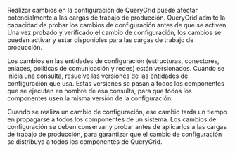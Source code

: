 Realizar cambios en la configuración de QueryGrid puede afectar potencialmente a las cargas de trabajo de producción. QueryGrid admite la capacidad de probar los cambios de configuración antes de que se activen. Una vez probado y verificado el cambio de configuración, los cambios se pueden activar y estar disponibles para las cargas de trabajo de producción.

Los cambios en las entidades de configuración (estructuras, conectores, enlaces, políticas de comunicación y redes) están versionados. Cuando se inicia una consulta, resuelve las versiones de las entidades de configuración que usa. Estas versiones se pasan a todos los componentes que se ejecutan en nombre de esa consulta, para que todos los componentes usen la misma versión de la configuración.

Cuando se realiza un cambio de configuración, ese cambio tarda un tiempo en propagarse a todos los componentes de un sistema. Los cambios de configuración se deben conservar y probar antes de aplicarlos a las cargas de trabajo de producción, para garantizar que el cambio de configuración se distribuya a todos los componentes de QueryGrid.
